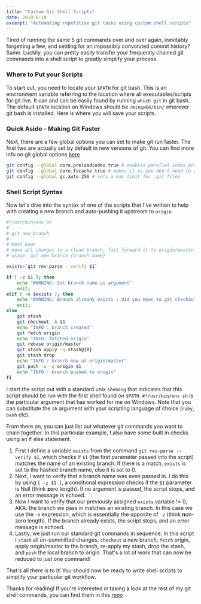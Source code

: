 ```yaml
---
title: "Custom Git Shell Scripts"
date: 2018-6-10
excerpt: "Automating repetitive git tasks using custom shell scripts"
---
```

Tired of running the same 5 git commands over and over again, inevitably forgetting a few, and settling for an impossibly convoluted commit history? Same. Luckily, you can pretty easily transfer your frequently chained git commands into a shell script to greatly simplify your process.  

### Where to Put your Scripts
To start out, you need to locate your `$PATH` for git bash. This is an environment variable referring to the location where all executables/scripts for git live. It can and can be easily found by running `which git` in git bash. The default `$PATH` location on Windows should be `/mingw64/bin/` wherever git bash is installed. Here is where you will save your scripts.

### Quick Aside - Making Git Faster
Next, there are a few global options you can set to make git run faster. The first two are actually set by default in new versions of git. You can find more info on git global options <a href="https://git-scm.com/docs/git-config" target="_blank">here</a>

```bash
git config --global core.preloadindex true # enables parallel index pre-loading and speeds up operations like git status
git config --global core.fscache true # makes it so you don't need to run git as an admin, which causes performance issues
git config --global gc.auto 256 # sets a max limit for .git files
```

### Shell Script Syntax
Now let's dive into the syntax of one of the scripts that I've written to help with creating a new branch and auto-pushing it upstream to `origin`.

```bash
#!/usr/bin/env sh
#
# git-new_branch
#
# Matt Guan
# move all changes to a clean branch, fast forward it to origin/master, and push it to origin
# usage: git new_branch {branch_name}

exists=`git rev-parse --verify $1`

if [ -z $1 ]; then
	echo "WARNING: Set branch name as argument"
	exit;
elif [ -n $exists ]; then
	echo "WARNING: Branch already exists ; did you mean to git checkout and use git magic?"
	exit;
else
	git stash
	git checkout -b $1
	echo "INFO : branch created"
	git fetch origin
	echo "INFO: fetched origin"
	git rebase origin/master
	git stash apply -q stash@{0}
	git stash drop
	echo "INFO : branch now at origin/master"
	git push -u -q origin $1
	echo "INFO : branch pushed to origin"
fi
```

I start the script out with a standard unix `shebang` that indicates that this script should be run with the first shell found on `$PATH`. `#!/usr/bin/env sh` is the particular argument that has worked for me on Windows. Note that you can substitute the `sh` argument with your scripting language of choice (`ruby`, `bash` etc).  

From there on, you can just list out whatever git commands you want to chain together. In this particular example, I also have some built in checks using an if else statement. 

1. First I define a variable `exists` from the command `git rev-parse --verify $1`, which checks if `$1` (the first parameter passed into the script) matches the name of an existing branch. If there is a match, `exists` is set to the hashed branch name, else it is set to 0.
2. Next, I want to verify that a branch name was even passed in. I do this by using `[ -z $1 ]`, a conditional expression checks if the `$1` parameter is Null (think **z**ero length). If no argument is passed, the script stops, and an error message is echoed.
3. Now I want to verify that our previously assigned `exists` variable != 0, AKA: the branch we pass in matches an existing branch. In this case we use the `-n` expression, which is essentially the opposite of `-z` (think **n**on-zero length). If the branch already exists, the script stops, and an error message is echoed.
4. Lastly, we just run our standard git commands in sequence. In this script I `stash` all un-committed changes, `checkout` a new branch, `fetch` origin, apply origin/master to the branch, re-apply my stash, drop the stash, and `push` the local branch to origin. That's a lot of work that can now be reduced to just one command! 

That's all there is to it! You should now be ready to write shell scripts to simplify your particular git workflow. 

Thanks for reading! If you're interested in taking a look at the rest of my git shell commands, you can find them in this <a href="https://github.com/andmatt/git-shell-scripts" target="_blank">repo</a>